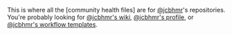 This is where all the [community health files] are for [@jcbhmr]'s repositories.
You're probably looking for [@jcbhmr's wiki], [@jcbhmr's profile], or [@jcbhmr's
workflow templates].

<!-- prettier-ignore-start -->
[@jcbhmr]: https://github.com/jcbhmr
[@jcbhmr's wiki]: https://github.com/jcbhmr/.github/wiki
[@jcbhmr's profile]: https://github.com/jcbhmr
[@jcbhmr's workflow templates]: https://github.com/jcbhmr/.github/tree/main/workflow-templates
<!-- prettier-ignore-end -->
